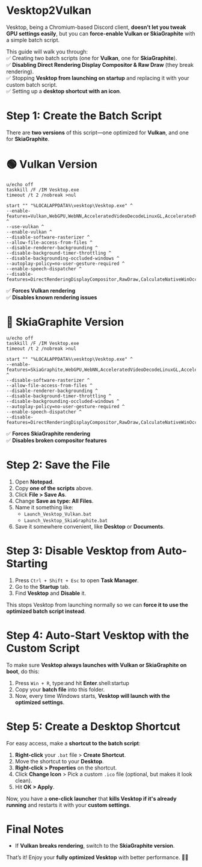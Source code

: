 # Vesktop2Vulkan
Vesktop, being a Chromium-based Discord client, **doesn’t let you tweak GPU settings easily**, but you can **force-enable Vulkan or SkiaGraphite** with a simple batch script.

This guide will walk you through:  
✅ Creating two batch scripts (one for **Vulkan**, one for **SkiaGraphite**).  
✅ **Disabling Direct Rendering Display Compositor & Raw Draw** (they break rendering).  
✅ Stopping **Vesktop from launching on startup** and replacing it with your custom batch script.  
✅ Setting up a **desktop shortcut with an icon**.

# Step 1: Create the Batch Script

There are **two versions** of this script—one optimized for **Vulkan**, and one for **SkiaGraphite**.

# 🟢 Vulkan Version

    u/echo off
    taskkill /F /IM Vesktop.exe
    timeout /t 2 /nobreak >nul
    
    start "" "%LOCALAPPDATA%\vesktop\Vesktop.exe" ^
    --enable-features=Vulkan,WebGPU,WebNN,AcceleratedVideoDecodeLinuxGL,AcceleratedVideoEncoder,AcceleratedVideoDecoder,AcceleratedVideoDecodeLinuxZeroCopyGL ^
    --use-vulkan ^
    --enable-vulkan ^
    --disable-software-rasterizer ^
    --allow-file-access-from-files ^
    --disable-renderer-backgrounding ^
    --disable-background-timer-throttling ^
    --disable-backgrounding-occluded-windows ^
    --autoplay-policy=no-user-gesture-required ^
    --enable-speech-dispatcher ^
    --disable-features=DirectRenderingDisplayCompositor,RawDraw,CalculateNativeWinOcclusion,WinRetrieveSuggestionsOnlyOnDemand,HardwareMediaKeyHandling,MediaSessionService

✅ **Forces Vulkan rendering**  
✅ **Disables known rendering issues**

# 🔵 SkiaGraphite Version

    u/echo off
    taskkill /F /IM Vesktop.exe
    timeout /t 2 /nobreak >nul
    
    start "" "%LOCALAPPDATA%\vesktop\Vesktop.exe" ^
    --enable-features=SkiaGraphite,WebGPU,WebNN,AcceleratedVideoDecodeLinuxGL,AcceleratedVideoEncoder,AcceleratedVideoDecoder,AcceleratedVideoDecodeLinuxZeroCopyGL ^
    --disable-software-rasterizer ^
    --allow-file-access-from-files ^
    --disable-renderer-backgrounding ^
    --disable-background-timer-throttling ^
    --disable-backgrounding-occluded-windows ^
    --autoplay-policy=no-user-gesture-required ^
    --enable-speech-dispatcher ^
    --disable-features=DirectRenderingDisplayCompositor,RawDraw,CalculateNativeWinOcclusion,WinRetrieveSuggestionsOnlyOnDemand,HardwareMediaKeyHandling,MediaSessionService

✅ **Forces SkiaGraphite rendering**  
✅ **Disables broken compositor features**

# Step 2: Save the File

1. Open **Notepad**.
2. Copy **one of the scripts** above.
3. Click **File > Save As**.
4. Change **Save as type: All Files**.
5. Name it something like:
   * `Launch_Vesktop_Vulkan.bat`
   * `Launch_Vesktop_SkiaGraphite.bat`
6. Save it somewhere convenient, like **Desktop** or **Documents**.

# Step 3: Disable Vesktop from Auto-Starting

1. Press `Ctrl + Shift + Esc` to open **Task Manager**.
2. Go to the **Startup** tab.
3. Find **Vesktop** and **Disable** it.

This stops Vesktop from launching normally so we can **force it to use the optimized batch script instead**.

# Step 4: Auto-Start Vesktop with the Custom Script

To make sure **Vesktop always launches with Vulkan or SkiaGraphite on boot**, do this:

1. Press `Win + R`, type:and hit **Enter**.shell:startup
2. Copy your **batch file** into this folder.
3. Now, every time Windows starts, **Vesktop will launch with the optimized settings**.

# Step 5: Create a Desktop Shortcut

For easy access, make a **shortcut to the batch script**:

1. **Right-click** your `.bat` file > **Create Shortcut**.
2. Move the shortcut to your **Desktop**.
3. **Right-click > Properties** on the shortcut.
4. Click **Change Icon** \> Pick a custom `.ico` file (optional, but makes it look clean).
5. Hit **OK > Apply**.

Now, you have a **one-click launcher** that **kills Vesktop if it's already running** and restarts it with your **custom settings**.

# Final Notes

* If **Vulkan breaks rendering**, switch to the **SkiaGraphite version**.

That’s it! Enjoy your **fully optimized Vesktop** with better performance. 🚀💨

